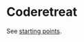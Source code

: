 # Coderetreat

See [starting points][sp].

[sp]: https://github.com/coderetreat-si/coderetreat/tree/master/starting_points
